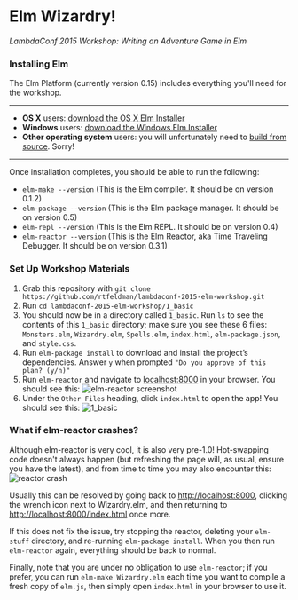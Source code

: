 Elm Wizardry!
=============

_LambdaConf 2015 Workshop: Writing an Adventure Game in Elm_

### Installing Elm

The Elm Platform (currently version 0.15) includes everything you'll need for the workshop.

---

* **OS X** users: [download the OS X Elm Installer](http://install.elm-lang.org/Elm-Platform-0.15.pkg)
* **Windows** users: [download the Windows Elm Installer](http://install.elm-lang.org/Elm-Platform-0.15.exe)
* **Other operating system** users: you will unfortunately need to [build from source](http://elm-lang.org/Install.elm#build-from-source). Sorry!

---

Once installation completes, you should be able to run the following:

* `elm-make --version` (This is the Elm compiler. It should be on version 0.1.2)
* `elm-package --version` (This is the Elm package manager. It should be on version 0.5)
* `elm-repl --version` (This is the Elm REPL. It should be on version 0.4)
* `elm-reactor --version` (This is the Elm Reactor, aka Time Traveling Debugger. It should be on version 0.3.1)

### Set Up Workshop Materials

1. Grab this repository with `git clone https://github.com/rtfeldman/lambdaconf-2015-elm-workshop.git`
2. Run `cd lambdaconf-2015-elm-workshop/1_basic`
3. You should now be in a directory called `1_basic`. Run `ls` to see the contents of this `1_basic` directory; make sure you see these 6 files: `Monsters.elm`, `Wizardry.elm`, `Spells.elm`, `index.html`, `elm-package.json`, and `style.css`.
4. Run `elm-package install` to download and install the project’s dependencies. Answer `y` when prompted `"Do you approve of this plan? (y/n)"`
5. Run `elm-reactor` and navigate to [localhost:8000](http://localhost:8000) in your browser. You should see this: ![elm-reactor screenshot](https://cloud.githubusercontent.com/assets/1094080/7787529/9cf9f198-01ce-11e5-9986-fc2da149f6d3.png)
6. Under the `Other Files` heading, click `index.html` to open the app! You should see this: ![1_basic](https://cloud.githubusercontent.com/assets/1094080/7787634/56420f74-01d3-11e5-83f4-6e6510b5104a.png)


### What if elm-reactor crashes?

Although elm-reactor is very cool, it is also very pre-1.0! Hot-swapping code doesn't always happen (but refreshing the page will, as usual, ensure you have the latest), and from time to time you may also encounter this: ![reactor crash](https://cloud.githubusercontent.com/assets/1094080/7787538/f4269a66-01ce-11e5-97ea-d9ab1d3bfd1f.png)

Usually this can be resolved by going back to [http://localhost:8000](http://localhost:8000), clicking the wrench icon next to Wizardry.elm, and then returning to [http://localhost:8000/index.html](http://localhost:8000/index.html) once more.

If this does not fix the issue, try stopping the reactor, deleting your `elm-stuff` directory, and re-running `elm-package install`. When you then run `elm-reactor` again, everything should be back to normal.

Finally, note that you are under no obligation to use `elm-reactor`; if you prefer, you can run `elm-make Wizardry.elm` each time you want to compile a fresh copy of `elm.js`, then simply open `index.html` in your browser to use it.
